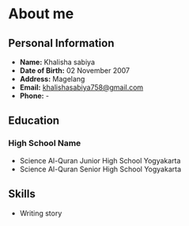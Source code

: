 # About me

## Personal Information

- **Name:** Khalisha sabiya
- **Date of Birth:** 02 November 2007
- **Address:** Magelang
- **Email:** khalishasabiya758@gmail.com
- **Phone:** -

## Education

### High School Name 

- Science Al-Quran Junior High School Yogyakarta
- Science Al-Quran Senior High School Yogyakarta

## Skills

- Writing story
